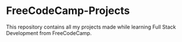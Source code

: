 # FreeCodeCamp-Projects

This repository contains all my projects made while learning Full Stack Development from FreeCodeCamp.


